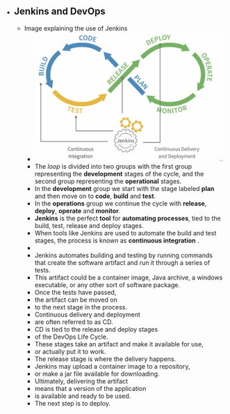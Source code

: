 - ## Jenkins and DevOps
	- Image explaining the use of Jenkins
		- ![image.png](../assets/image_1659967471696_0.png)
		- The *loop* is divided into two groups with the first group representing the **development** stages of the cycle, and the second group representing the **operational** stages.
		- In the **development** group we start with the stage labeled **plan** and then move on to **code**, **build** and **test**.
		- In the **operations** group we continue the cycle with **release**, **deploy**, **operate** and **monitor**.
		- **Jenkins** is the perfect **tool** for **automating processes**, tied to the build, test, release and deploy stages.
		- When tools like Jenkins are used to automate the build and test stages, the process is known as **continuous integration** .
		-
		- Jenkins automates building and testing by running commands that create the software artifact and run it through a series of tests.
		- This artifact could be a container image, Java archive, a windows executable, or any other sort of software package.
		- Once the tests have passed,
		- the artifact can be moved on
		- to the next stage in the process.
		- Continuous delivery and deployment
		- are often referred to as CD.
		- CD is tied to the release and deploy stages
		- of the DevOps Life Cycle.
		- These stages take an artifact and make it available for use,
		- or actually put it to work.
		- The release stage is where the delivery happens.
		- Jenkins may upload a container image to a repository,
		- or make a jar file available for downloading.
		- Ultimately, delivering the artifact
		- means that a version of the application
		- is available and ready to be used.
		- The next step is to deploy.